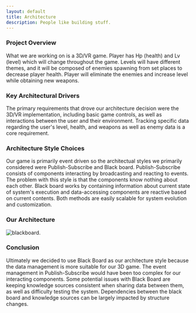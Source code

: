 ```yaml
---
layout: default
title: Architecture
description: People like building stuff.
---
```


### Project Overview 

What we are working on is a 3D/VR game. Player has Hp (health) and Lv (level) which will change throughout the game. Levels will have different themes, and it will be composed of enemies spawning from set places to decrease player health. Player will eliminate the enemies and increase level while obtaining new weapons.


### Key Architectural Drivers

The primary requirements that drove our architecture decision were the 3D/VR implementation, including basic game controls, as well as interactions between the user and their environment. Tracking specific data regarding the user's level, health, and weapons as well as enemy data is a core requirement. 


### Architecture Style Choices

Our game is primarily event driven so the architectual styles we primarily considered were Publish-Subscribe and Black board. 
Publish-Subscribe consists of components interacting by broadcasting and reacting to events. The problem with this style is that the components know nothing about each other. 
Black board works by containing information about current state of system's execution and data-accessing components are reactive based on current contents. Both methods are easily scalable for system evolution and customization. 


### Our Architecture

![blackboard](https://user-images.githubusercontent.com/65105285/113374866-6ad2aa80-932b-11eb-80eb-6cbe83e91ca1.png?raw=true). 


### Conclusion

Ultimately we decided to use Black Board as our architecture style because the data management is more suitable for our 3D game. The event management in Publish-Subscribe would have been too complex for our interacting components. Some potential issues with Black Board are keeping knowledge sources consistent when sharing data between them, as well as difficulty testing the system. Dependencies between the black board and knowledge sources can be largely impacted by structure changes. 
 
